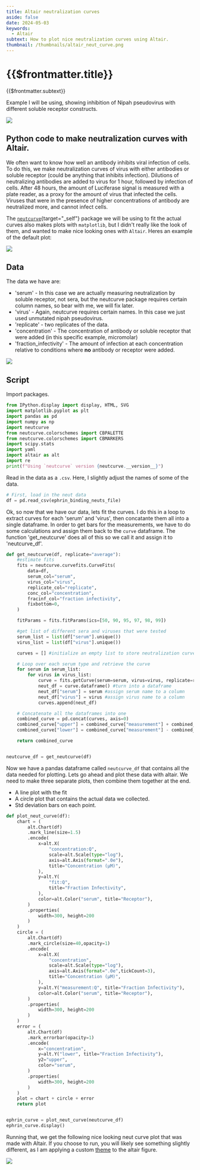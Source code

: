 ```yaml
---
title: Altair neutralization curves
aside: false
date: 2024-05-03
keywords:
  - Altair
subtext: How to plot nice neutralization curves using Altair.
thumbnail: /thumbnails/altair_neut_curve.png
---
```


# {{$frontmatter.title}}

{{$frontmatter.subtext}}

Example I will be using, showing inhibition of Nipah pseudovirus with different soluble receptor constructs.

<div class="flex justify-center items-center">
    <img src="/images/code_posts/altair_neut_curve-01.png" />
</div>

## Python code to make neutralization curves with Altair.

We often want to know how well an antibody inhibits viral infection of cells. To do this, we make neutralization curves of virus with either antibodies or soluble receptor (could be anything that inhibits infection). Dilutions of neutralizing antibodies are added to virus for 1 hour, followed by infection of cells. After 48 hours, the amount of Luciferase signal is measured with a plate reader, as a proxy for the amount of virus that infected the cells. Viruses that were in the presence of higher concentrations of antibody are neutralized more, and cannot infect cells.

The [`neutcurve`](https://jbloomlab.github.io/neutcurve/){target="\_self"} package we will be using to fit the actual curves also makes plots with `matplotlib`, but I didn't really like the look of them, and wanted to make nice looking ones with `Altair`. Heres an example of the default plot:

<div class="flex justify-center items-center">
    <img src="/images/code_posts/ephrin_b2.pdf" />
</div>

## Data

The data we have are:

- 'serum' - In this case we are actually measuring neutralization by soluble receptor, not sera, but the neutcurve package requires certain column names, so bear with me, we will fix later.
- 'virus' - Again, neutcurve requires certain names. In this case we just used unmutated nipah pseudovirus.
- 'replicate' - two replicates of the data.
- 'concentration' - The concentration of antibody or soluble receptor that were added (in this specific example, micromolar)
- 'fraction_infectivity' - The amount of infection at each concentration relative to conditions where **no** antibody or receptor were added.

<div class="flex justify-center items-center">
    <img src="/images/code_posts/neut_curve_df.png" />
</div>

## Script

Import packages.

```python
from IPython.display import display, HTML, SVG
import matplotlib.pyplot as plt
import pandas as pd
import numpy as np
import neutcurve
from neutcurve.colorschemes import CBPALETTE
from neutcurve.colorschemes import CBMARKERS
import scipy.stats
import yaml
import altair as alt
import re
print(f"Using `neutcurve` version {neutcurve.__version__}")
```

Read in the data as a `.csv`. Here, I slightly adjust the names of some of the data.

```python
# First, load in the neut data
df = pd.read_csv(ephrin_binding_neuts_file)
```

Ok, so now that we have our data, lets fit the curves. I do this in a loop to extract curves for each 'serum' and 'virus', then concatante them all into a single dataframe. In order to get bars for the measurements, we have to do some calculations and assign them back to the `curve` dataframe. The function 'get_neutcurve' does all of this so we call it and assign it to 'neutcurve_df'.

```python
def get_neutcurve(df, replicate="average"):
    #estimate fits
    fits = neutcurve.curvefits.CurveFits(
        data=df,
        serum_col="serum",
        virus_col="virus",
        replicate_col="replicate",
        conc_col="concentration",
        fracinf_col="fraction infectivity",
        fixbottom=0,
    )

    fitParams = fits.fitParams(ics=[50, 90, 95, 97, 98, 99])

    #get list of different sera and viruses that were tested
    serum_list = list(df["serum"].unique())
    virus_list = list(df["virus"].unique())

    curves = [] #initialize an empty list to store neutralization curve data

    # Loop over each serum type and retrieve the curve
    for serum in serum_list:
        for virus in virus_list:
            curve = fits.getCurve(serum=serum, virus=virus, replicate=replicate)
            neut_df = curve.dataframe() #turn into a dataframe
            neut_df["serum"] = serum #assign serum name to a column
            neut_df["virus"] = virus #assign virus name to a column
            curves.append(neut_df)

    # Concatenate all the dataframes into one
    combined_curve = pd.concat(curves, axis=0)
    combined_curve["upper"] = combined_curve["measurement"] + combined_curve["stderr"]
    combined_curve["lower"] = combined_curve["measurement"] - combined_curve["stderr"]

    return combined_curve


neutcurve_df = get_neutcurve(df)
```

Now we have a pandas dataframe called `neutcurve_df` that contains all the data needed for plotting. Lets go ahead and plot these data with altair. We need to make three separate plots, then combine them together at the end.

- A line plot with the fit
- A circle plot that contains the actual data we collected.
- Std deviation bars on each point.

```python
def plot_neut_curve(df):
    chart = (
        alt.Chart(df)
        .mark_line(size=1.5)
        .encode(
            x=alt.X(
                "concentration:Q",
                scale=alt.Scale(type="log"),
                axis=alt.Axis(format=".0e"),
                title="Concentration (μM)",
            ),
            y=alt.Y(
                "fit:Q",
                title="Fraction Infectivity",
            ),
            color=alt.Color("serum", title="Receptor"),
        )
        .properties(
            width=300, height=200
        )
    )
    circle = (
        alt.Chart(df)
        .mark_circle(size=40,opacity=1)
        .encode(
            x=alt.X(
                "concentration",
                scale=alt.Scale(type="log"),
                axis=alt.Axis(format=".0e",tickCount=3),
                title="Concentration (μM)",
            ),
            y=alt.Y("measurement:Q", title="Fraction Infectivity"),
            color=alt.Color("serum", title="Receptor"),
        )
        .properties(
            width=300, height=200
        )
    )
    error = (
        alt.Chart(df)
        .mark_errorbar(opacity=1)
        .encode(
            x="concentration",
            y=alt.Y("lower", title="Fraction Infectivity"),
            y2="upper",
            color="serum",
        )
        .properties(
            width=300, height=200
        )
    )
    plot = chart + circle + error
    return plot


ephrin_curve = plot_neut_curve(neutcurve_df)
ephrin_curve.display()
```

Running that, we get the following nice looking neut curve plot that was made with Altair. If you choose to run, you will likely see something slightly different, as I am applying a custom [theme](/code_pages/posts/240503_altair_theme) to the altair figure.

<div class="flex justify-center items-center">
    <img src="/images/code_posts/altair_neut_curve-01.png" />
</div>
